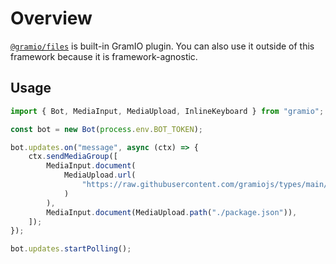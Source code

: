 # Overview

[`@gramio/files`](https://github.com/gramiojs/files) is built-in GramIO plugin. You can also use it outside of this framework because it is framework-agnostic.

## Usage

```ts
import { Bot, MediaInput, MediaUpload, InlineKeyboard } from "gramio";

const bot = new Bot(process.env.BOT_TOKEN);

bot.updates.on("message", async (ctx) => {
    ctx.sendMediaGroup([
        MediaInput.document(
            MediaUpload.url(
                "https://raw.githubusercontent.com/gramiojs/types/main/README.md"
            )
        ),
        MediaInput.document(MediaUpload.path("./package.json")),
    ]);
});

bot.updates.startPolling();
```
